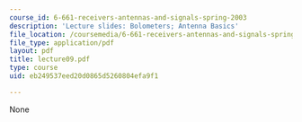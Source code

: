 ```yaml
---
course_id: 6-661-receivers-antennas-and-signals-spring-2003
description: 'Lecture slides: Bolometers; Antenna Basics'
file_location: /coursemedia/6-661-receivers-antennas-and-signals-spring-2003/eb249537eed20d0865d5260804efa9f1_lecture09.pdf
file_type: application/pdf
layout: pdf
title: lecture09.pdf
type: course
uid: eb249537eed20d0865d5260804efa9f1

---
```

None